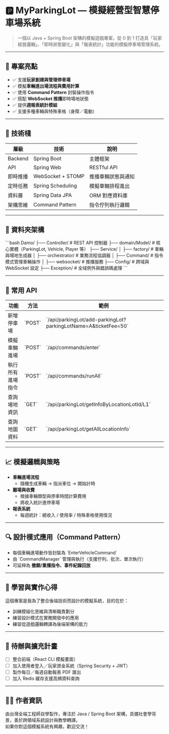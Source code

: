 # 🅿️ MyParkingLot — 模擬經營型智慧停車場系統

> 一個以 Java + Spring Boot 架構的模擬遊戲專案，從 0 到 1 打造具「玩家經營邏輯」、「即時狀態變化」與「報表統計」功能的模擬停車場管理系統。

---

## 🌟 專案亮點

- ✅ 支援**玩家創建與管理停車場**
- ✅ 模擬**車輛進出場流程與費用計算**
- ✅ 使用 **Command Pattern** 封裝操作指令
- ✅ 搭配 **WebSocket 推播**即時場地狀態
- ✅ 提供**週報表統計模組**
- ✅ 支援多種車輛與特殊車格（身障／電動）

---

## 🔧 技術棧

| 層級 | 技術 | 說明 |
|------|------|------|
| Backend | Spring Boot | 主體框架 |
| API | Spring Web | RESTful API |
| 即時推播 | WebSocket + STOMP | 推播車輛狀態與通知 |
| 定時任務 | Spring Scheduling | 模擬車輛排程進出 |
| 資料層 | Spring Data JPA | ORM 對應資料庫 |
| 架構思維 | Command Pattern | 指令佇列執行邏輯 |

---

## 📁 資料夾架構

\`\`\`bash
Damo/
├── Controller/           # REST API 控制器
├── domain/Model/         # 核心實體（ParkingLot, Vehicle, Player 等）
├── Service/
│   ├── factory/          # 車輛與場地生成器
│   ├── orchestrator/     # 業務流程協調器
│   ├── Command/          # 指令模式管理車輛操作
│   ├── websocket/        # 推播服務
├── Config/               # 跨域與 WebSocket 設定
├── Exception/            # 全域例外與錯誤碼處理
\`\`\`

---

## 🚗 常用 API

| 功能 | 方法 | 範例 |
|------|------|------|
| 新增停車場 | \`POST\` | \`/api/parkingLot/add-parkingLot?parkingLotName=A&ticketFee=50\` |
| 模擬車輛進場 | \`POST\` | \`/api/commands/enter\` |
| 執行所有進場指令 | \`POST\` | \`/api/commands/runAll\` |
| 查詢場地資訊 | \`GET\` | \`/api/parkingLot/getInfoByLocationLotId/L1\` |
| 查詢地圖資料 | \`GET\` | \`/api/parkingLot/getAllLocationInfo\` |

---

## 📈 模擬邏輯與策略

- **車輛進場流程**
  - 隨機生成車輛 → 指派車位 → 開始計時
- **離場與收費**
  - 根據車輛類型與停車時間計算費用
  - 將收入統計進停車場
- **報表系統**
  - 每週統計：總收入 / 使用率 / 特殊車格使用情況

---

## 🔍 設計模式應用（Command Pattern）

- 每個車輛進場動作皆封裝為 \`EnterVehicleCommand\`
- 由 \`CommandManager\` 管理與執行（支援佇列、批次、單次執行）
- 可延伸為 **撤銷/重播指令、事件紀錄回放**

---

## 🧠 學習與實作心得

這個專案是我為了整合後端技術而設計的模擬系統，目的在於：

- 訓練模組化思維與清晰職責劃分
- 練習設計模式在實務開發中的應用
- 練習從遊戲邏輯轉譯為後端架構的能力

---

## 📌 待辦與擴充計畫

- [ ] 整合前端（React CLI 模擬畫面）
- [ ] 加入使用者登入／玩家資金系統（Spring Security + JWT）
- [ ] 製作每日／每週自動報表 PDF 匯出
- [ ] 加入 Redis 緩存支援高頻資料查詢

---

## 🙋‍♂️ 作者資訊

由台灣全端工程師自學製作，專注於 Java / Spring Boot 架構，具備社會學背景，善於跨領域系統設計與教學轉譯。  
如果你對這個模擬系統有興趣，歡迎交流！